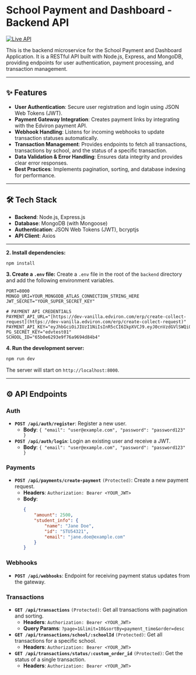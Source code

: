 # School Payment and Dashboard - Backend API

[![Live API](https://img.shields.io/badge/API-Live-brightgreen)](https://school-payment-edviron.onrender.com)

This is the backend microservice for the School Payment and Dashboard Application. It is a RESTful API built with Node.js, Express, and MongoDB, providing endpoints for user authentication, payment processing, and transaction management.

---

## ✨ Features

-   **User Authentication**: Secure user registration and login using JSON Web Tokens (JWT).
-   **Payment Gateway Integration**: Creates payment links by integrating with the Edviron payment API.
-   **Webhook Handling**: Listens for incoming webhooks to update transaction statuses automatically.
-   **Transaction Management**: Provides endpoints to fetch all transactions, transactions by school, and the status of a specific transaction.
-   **Data Validation & Error Handling**: Ensures data integrity and provides clear error responses.
-   **Best Practices**: Implements pagination, sorting, and database indexing for performance.

---

## 🛠️ Tech Stack

-   **Backend**: Node.js, Express.js
-   **Database**: MongoDB (with Mongoose)
-   **Authentication**: JSON Web Tokens (JWT), bcryptjs
-   **API Client**: Axios

---



**2. Install dependencies:**
```bash
npm install
```

**3. Create a `.env` file:**
Create a `.env` file in the root of the `backend` directory and add the following environment variables.

```env
PORT=8000
MONGO_URI=YOUR_MONGODB_ATLAS_CONNECTION_STRING_HERE
JWT_SECRET="YOUR_SUPER_SECRET_KEY"

# PAYMENT API CREDENTIALS
PAYMENT_API_URL="[https://dev-vanilla.edviron.com/erp/create-collect-request](https://dev-vanilla.edviron.com/erp/create-collect-request)"
PAYMENT_API_KEY="eyJhbGciOiJIUzI1NiIsInR5cCI6IkpXVCJ9.eyJ0cnVzdGVlSWQiOiI2NWIwZTU1MmRkMzE5NTBhOWI0MWM1YmEiLCJJbmRleE9mQXBpS2V5Ijo2fQ.IJWTYCOurGCFdRM2xyKtw6TEcuwXxGnmINrXFfsAdt0"
PG_SECRET_KEY="edvtest01"
SCHOOL_ID="65b0e6293e9f76a9694d84b4"
```

**4. Run the development server:**
```bash
npm run dev
```
The server will start on `http://localhost:8000`.

---

## ⚙️ API Endpoints

### Auth
-   **`POST /api/auth/register`**: Register a new user.
    -   **Body**: `{ "email": "user@example.com", "password": "password123" }`
-   **`POST /api/auth/login`**: Login an existing user and receive a JWT.
    -   **Body**: `{ "email": "user@example.com", "password": "password123" }`

### Payments
-   **`POST /api/payments/create-payment`** `(Protected)`: Create a new payment request.
    -   **Headers**: `Authorization: Bearer <YOUR_JWT>`
    -   **Body**:
        ```json
        {
            "amount": 2500,
            "student_info": {
                "name": "Jane Doe",
                "id": "STU54321",
                "email": "jane.doe@example.com"
            }
        }
        ```

### Webhooks
-   **`POST /api/webhooks`**: Endpoint for receiving payment status updates from the gateway.

### Transactions
-   **`GET /api/transactions`** `(Protected)`: Get all transactions with pagination and sorting.
    -   **Headers**: `Authorization: Bearer <YOUR_JWT>`
    -   **Query Params**: `?page=1&limit=10&sortBy=payment_time&order=desc`
-   **`GET /api/transactions/school/:schoolId`** `(Protected)`: Get all transactions for a specific school.
    -   **Headers**: `Authorization: Bearer <YOUR_JWT>`
-   **`GET /api/transactions/status/:custom_order_id`** `(Protected)`: Get the status of a single transaction.
    -   **Headers**: `Authorization: Bearer <YOUR_JWT>`